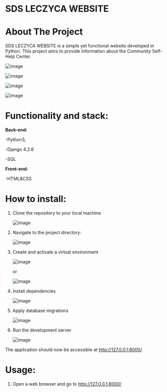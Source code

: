 # **SDS LECZYCA WEBSITE**

# About The Project

SDS LECZYCA WEBSITE is a simple yet functional website developed in Python. This project aims to provide information about the Community Self-Help Center.

![image](https://github.com/user-attachments/assets/6b27e8e2-5936-40a6-81f1-7cdb3990bd8f)

![image](https://github.com/user-attachments/assets/85aea858-20af-4170-9c88-c3fe8fd8bcd2)

![image](https://github.com/user-attachments/assets/1251b913-ffed-455f-91dc-72f5f4ac2614)

![image](https://github.com/user-attachments/assets/3b2eb50f-e3a2-4647-9552-28ae66923843)






# Functionality and stack:
**Back-end:**

-Python3,

-Django 4.2.6

-SQL

**Front-end:**

-HTML&CSS


# How to install:
1. Clone the repository to your local machine

   ![image](https://github.com/badziulka/KiaLandcar_CarQuiz/assets/125203120/6b1ec5ce-52c7-4780-b0f3-652c71af8d6e)

2. Navigate to the project directory:

   ![image](https://github.com/badziulka/KiaLandcar_CarQuiz/assets/125203120/c1eb01f6-95e0-4209-9599-94f825d19c23)

3. Create and activate a virtual environment

   ![image](https://github.com/badziulka/KiaLandcar_CarQuiz/assets/125203120/ade535a0-7052-482f-a12a-b518910db62d)

   or

   ![image](https://github.com/badziulka/KiaLandcar_CarQuiz/assets/125203120/b8a78d7f-2cbf-42c5-a7b5-c1150f0ebc86)

5. Install dependencies

   ![image](https://github.com/badziulka/KiaLandcar_CarQuiz/assets/125203120/8082bf25-3a91-4245-bf83-5573aad8e1fb)

6. Apply database migrations

   ![image](https://github.com/badziulka/KiaLandcar_CarQuiz/assets/125203120/d954ebd1-7b28-4002-9c42-676bef29c4bb)

7. Run the development server

   ![image](https://github.com/badziulka/KiaLandcar_CarQuiz/assets/125203120/22d7d920-69ba-4e55-9514-455eafd358be)


The application should now be accessible at http://127.0.0.1:8000/


# Usage:

1. Open a web browser and go to http://127.0.0.1:8000/

